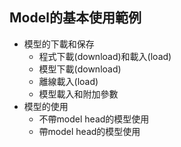 ## Model的基本使用範例
- 模型的下載和保存
	- 程式下載(download)和載入(load)
	- 模型下載(download)
	- 離線載入(load)
	- 模型載入和附加參數
- 模型的使用
	- 不帶model head的模型使用
	- 帶model head的模型使用



